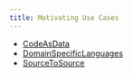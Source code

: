 ```yaml
---
title: Motivating Use Cases
---
```


* [CodeAsData](../../WhyRascal/UseCases/CodeAsData/index.md)
* [DomainSpecificLanguages](../../WhyRascal/UseCases/DomainSpecificLanguages/index.md)
* [SourceToSource](../../WhyRascal/UseCases/SourceToSource/index.md)

